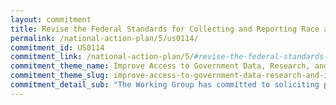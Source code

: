 ```yaml
---
layout: commitment
title: Revise the Federal Standards for Collecting and Reporting Race and Ethnicity
permalink: /national-action-plan/5/us0114/
commitment_id: US0114
commitment_link: /national-action-plan/5/#revise-the-federal-standards-for-collecting-and-reporting-race-and-ethnicity
commitment_theme_name: Improve Access to Government Data, Research, and Information
commitment_theme_slug: improve-access-to-government-data-research-and-information
commitment_detail_sub: "The Working Group has committed to soliciting public input on the Working Group’s recommendations on race and ethnicity standards."
---
```


